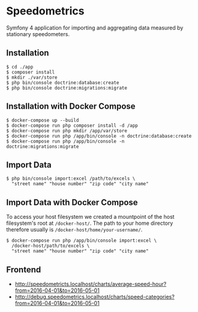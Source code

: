 # Speedometrics

Symfony 4 application for importing and aggregating data measured by stationary speedometers. 

## Installation

    $ cd ./app
    $ composer install
    $ mkdir ./var/store
    $ php bin/console doctrine:database:create
    $ php bin/console doctrine:migrations:migrate

## Installation with Docker Compose

    $ docker-compose up --build
    $ docker-compose run php composer install -d /app
    $ docker-compose run php mkdir /app/var/store
    $ docker-compose run php /app/bin/console -n doctrine:database:create
    $ docker-compose run php /app/bin/console -n doctrine:migrations:migrate

## Import Data

    $ php bin/console import:excel /path/to/excels \
      "street name" "house number" "zip code" "city name"

## Import Data with Docker Compose

To access your host filesystem we created a mountpoint of the host filesystem's
root at `/docker-host/`. The path to your home directory therefore usually is
`/docker-host/home/your-username/`.

    $ docker-compose run php /app/bin/console import:excel \
      /docker-host/path/to/excels \
      "street name" "house number" "zip code" "city name"

## Frontend

- http://speedometricts.localhost/charts/average-speed-hour?from=2016-04-01&to=2016-05-01
- http://debug.speedometrics.localhost/charts/speed-categories?from=2016-04-01&to=2016-05-01
